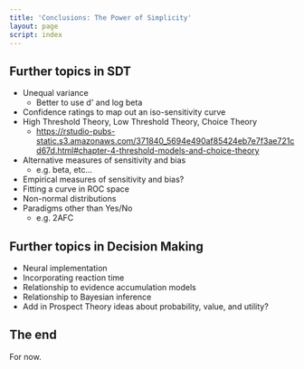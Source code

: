 ```yaml
---
title: 'Conclusions: The Power of Simplicity'
layout: page
script: index
---
```


## Further topics in SDT

- Unequal variance
  - Better to use d' and log beta
- Confidence ratings to map out an iso-sensitivity curve
- High Threshold Theory, Low Threshold Theory, Choice Theory
  - <https://rstudio-pubs-static.s3.amazonaws.com/371840_5694e490af85424eb7e7f3ae721cd67d.html#chapter-4-threshold-models-and-choice-theory>
- Alternative measures of sensitivity and bias
  - e.g. beta, etc...
- Empirical measures of sensitivity and bias?
- Fitting a curve in ROC space
- Non-normal distributions
- Paradigms other than Yes/No
  - e.g. 2AFC

## Further topics in Decision Making

- Neural implementation
- Incorporating reaction time
- Relationship to evidence accumulation models
- Relationship to Bayesian inference
- Add in Prospect Theory ideas about probability, value, and utility?

## The end

For now.
